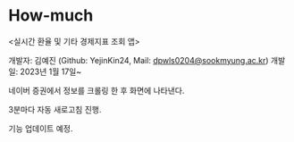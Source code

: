 # How-much

<실시간 환율 및 기타 경제지표 조회 앱>

개발자: 김예진 (Github: YejinKin24, Mail: dpwls0204@sookmyung.ac.kr)
개발일: 2023년 1월 17일~

네이버 증권에서 정보를 크롤링 한 후 화면에 나타낸다.
 
3분마다 자동 새로고침 진행.

기능 업데이트 예정.
